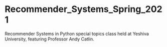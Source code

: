 # Recommender_Systems_Spring_2021
Recommender Systems in Python special topics class held at Yeshiva University, featuring Professor Andy Catlin.
